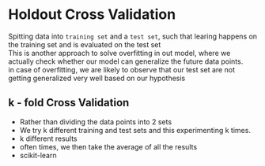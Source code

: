 # Holdout Cross Validation

Spitting data into `training set` and a `test set`, such that learing happens on the training set and is evaluated on the test set<br>
This is another approach to solve overfitting in out model, where we actually check whether our model can generalize the future data points.<br>
in case of overfitting, we are likely to observe that our test set are not getting generalized very well based on our hypothesis

## k - fold Cross Validation 
* Rather than dividing the data points into 2 sets
* We try k different training and test sets and this experimenting k times.
* k different results
* often times, we then take the average of all the results
* scikit-learn
